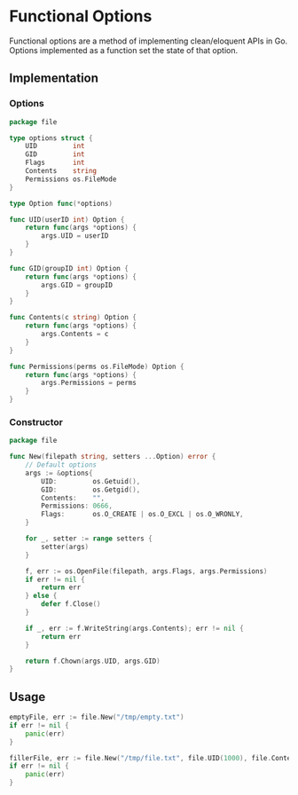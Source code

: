 # Functional Options

Functional options are a method of implementing clean/eloquent APIs in Go.
Options implemented as a function set the state of that option.

## Implementation

### Options

```go
package file

type options struct {
	UID         int
	GID         int
	Flags       int
	Contents    string
	Permissions os.FileMode
}

type Option func(*options)

func UID(userID int) Option {
	return func(args *options) {
		args.UID = userID
	}
}

func GID(groupID int) Option {
	return func(args *options) {
		args.GID = groupID
	}
}

func Contents(c string) Option {
	return func(args *options) {
		args.Contents = c
	}
}

func Permissions(perms os.FileMode) Option {
	return func(args *options) {
		args.Permissions = perms
	}
}
```

### Constructor

```go
package file

func New(filepath string, setters ...Option) error {
	// Default options
	args := &options{
		UID:         os.Getuid(),
		GID:         os.Getgid(),
		Contents:    "",
		Permissions: 0666,
		Flags:       os.O_CREATE | os.O_EXCL | os.O_WRONLY,
	}

	for _, setter := range setters {
		setter(args)
	}

	f, err := os.OpenFile(filepath, args.Flags, args.Permissions)
	if err != nil {
		return err
	} else {
		defer f.Close()
	}

	if _, err := f.WriteString(args.Contents); err != nil {
		return err
	}

	return f.Chown(args.UID, args.GID)
}
```

## Usage

```go
emptyFile, err := file.New("/tmp/empty.txt")
if err != nil {
    panic(err)
}

fillerFile, err := file.New("/tmp/file.txt", file.UID(1000), file.Contents("Lorem Ipsum Dolor Amet"))
if err != nil {
    panic(err)
}
```
